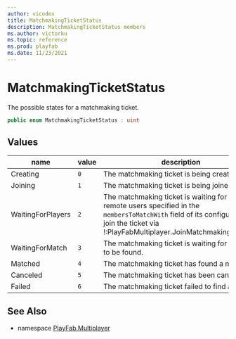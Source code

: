 ```yaml
---
author: vicodex
title: MatchmakingTicketStatus
description: MatchmakingTicketStatus members
ms.author: victorku
ms.topic: reference
ms.prod: playfab
ms.date: 11/23/2021
---
```


# MatchmakingTicketStatus

The possible states for a matchmaking ticket.

```csharp
public enum MatchmakingTicketStatus : uint
```

## Values

| name | value | description |
| --- | --- | --- |
| Creating | `0` | The matchmaking ticket is being created. |
| Joining | `1` | The matchmaking ticket is being joined. |
| WaitingForPlayers | `2` | The matchmaking ticket is waiting for all remote users specified in the `membersToMatchWith` field of its configuration to join the ticket via !:PlayFabMultiplayer.JoinMatchmakingTicket(). |
| WaitingForMatch | `3` | The matchmaking ticket is waiting for a match to be found. |
| Matched | `4` | The matchmaking ticket has found a match. |
| Canceled | `5` | The matchmaking ticket has been canceled. |
| Failed | `6` | The matchmaking ticket failed to find a match. |

## See Also

* namespace [PlayFab.Multiplayer](../PlayFabMultiplayerSDK.md)

